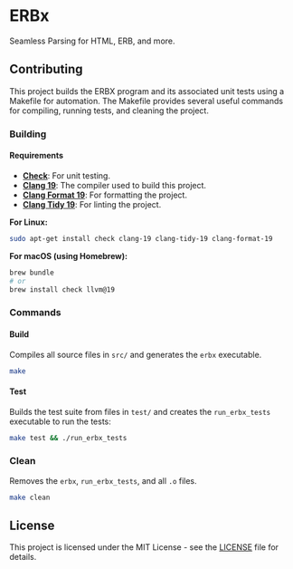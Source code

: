 # ERBx

Seamless Parsing for HTML, ERB, and more.

## Contributing

This project builds the ERBX program and its associated unit tests using a Makefile for automation. The Makefile provides several useful commands for compiling, running tests, and cleaning the project.

### Building

#### Requirements

- [**Check**](https://libcheck.github.io/check/): For unit testing.
- [**Clang 19**](https://clang.llvm.org): The compiler used to build this project.
- [**Clang Format 19**](https://clang.llvm.org/docs/ClangFormat.html): For formatting the project.
- [**Clang Tidy 19**](https://clang.llvm.org/extra/clang-tidy/): For linting the project.

**For Linux:**
```bash
sudo apt-get install check clang-19 clang-tidy-19 clang-format-19
```

**For macOS (using Homebrew):**
```bash
brew bundle
# or
brew install check llvm@19
```

### Commands

#### Build

Compiles all source files in `src/` and generates the `erbx` executable.

```bash
make
```

#### Test

Builds the test suite from files in `test/` and creates the `run_erbx_tests` executable to run the tests:

```bash
make test && ./run_erbx_tests
```

### Clean

Removes the `erbx`, `run_erbx_tests`, and all `.o` files.

```bash
make clean
```

## License

This project is licensed under the MIT License - see the [LICENSE](LICENSE.txt) file for details.
